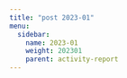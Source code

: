 ```yaml
---
title: "post 2023-01"
menu:
  sidebar:
    name: 2023-01
    weight: 202301
    parent: activity-report
---
```


